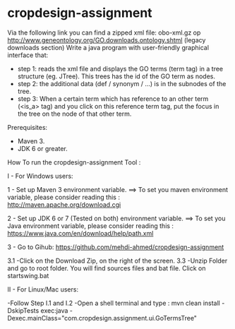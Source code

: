 # cropdesign-assignment 

Via the following link you can find a zipped xml file:
obo-xml.gz op http://www.geneontology.org/GO.downloads.ontology.shtml (legacy downloads section)
Write a java program with  user-friendly graphical interface that:

 - step 1: reads the xml file and displays the GO terms (term tag) in a tree structure (eg. JTree). This trees has the id of the GO term as nodes.
 - step 2: the additional data (def / synonym / ...) is in the subnodes of the tree.
 - step 3: When a certain term which has reference to an other term (<is_a> tag) and you click on this reference term tag, put the focus in the tree on the node of that other term.


Prerequisites: 
  - Maven 3.
  - JDK 6 or greater.


How To run the cropdesign-assignment Tool : 

I - For Windows users: 

  1 - Set up Maven 3 environment variable.
   ==> To set you maven environment variable, please consider reading this : 
   http://maven.apache.org/download.cgi

  2 -  Set up JDK 6 or 7 (Tested on both) environment variable.
    ==> To set you Java environment variable, please consider reading this : 
    https://www.java.com/en/download/help/path.xml

3  - Go to Gihub: 
https://github.com/mehdi-ahmed/cropdesign-assignment

  3.1   -Click on the Download Zip, on the right of the screen.
  3.3   -Unzip Folder and go to root folder. You will find sources files and bat file. Click on startswing.bat
  
II - For Linux/Mac users: 

 -Follow Step I.1 and I.2
 -Open a shell terminal and type : 
 mvn clean install -DskipTests exec:java -Dexec.mainClass="com.cropdesign.assignment.ui.GoTermsTree"
  



